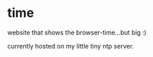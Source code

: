 # time

website that shows the browser-time...but big :)

currently hosted on my little tiny ntp server.
